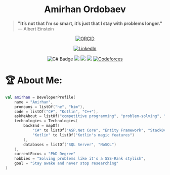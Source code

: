 <h1 align="center">Amirhan Ordobaev</h1>

> **"It’s not that I’m so smart, it’s just that I stay with problems longer."**  
> — Albert Einstein

<p align="center">
  <a href="https://orcid.org/0009-0008-2713-3539" target="_blank">
    <img src="https://img.shields.io/badge/ORCID-0009--0008--2713--3539-A6CE39?style=for-the-badge&logo=orcid&logoColor=white" alt="ORCID">
  </a>
</p>
<p align="center">
<a href="https://www.linkedin.com/in/amirhan-ordobaev-47543023b/" target="_blank">
<img src="https://img.shields.io/static/v1?label=LinkedIn&message=Connect&color=0077B5&style=for-the-badge&logo=linkedin&logoColor=white" alt="LinkedIn">
  </a>
</p>
  </a>
</p>
<p align="center">
  <img src="https://img.shields.io/badge/C%23-%2368217A?style=for-the-badge&logo=c-sharp&logoColor=white" alt="C# Badge">
  <img src="https://img.shields.io/badge/C%2B%2B-%2300599C.svg?style=for-the-badge&logo=c%2B%2B&logoColor=white">
  <img src="https://img.shields.io/badge/Kotlin-%237F52FF.svg?style=for-the-badge&logo=kotlin&logoColor=white">
  <img src="https://img.shields.io/badge/ICPC-%230092CC.svg?style=for-the-badge&logo=codeforces&logoColor=white">
  <a href="https://codeforces.com/profile/amirhanordobaev" target="_blank">
    <img src="https://img.shields.io/badge/Codeforces-007ACC?style=for-the-badge&logo=codeforces&logoColor=white" alt="Codeforces">
  </a>
</p>
    
# 🏆 About Me:

```Kotlin
val amirhan = DeveloperProfile(
    name = "Amirhan",
    pronouns = listOf("he", "him"),
    code = listOf("C#", "Kotlin", "C++"),
    askMeAbout = listOf("competitive programming", "problem-solving", "researching"),
    technologies = Technologies(
        backEnd = mapOf(
            "C#" to listOf("ASP.Net Core", "Entity Framework", "StackOverflow FAQs"),
            "Kotlin" to listOf("Kotlin's magic features")
        ),
        databases = listOf("SQL Server", "NoSQL")
    ),
    currentFocus = "PhD Degree"
    hobbies = "Solving problems like it's a SSS-Rank stylish",
    goal = "Stay awake and never stop researching"
)
```

